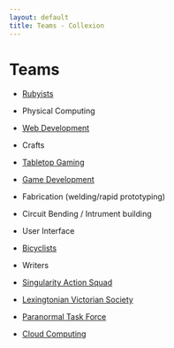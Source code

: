 ```yaml
---
layout: default
title: Teams - Collexion
---
```


# Teams

* [Rubyists](rubyists)

* Physical Computing

* [Web Development](web_development)

* Crafts

* [Tabletop Gaming](tabletop_gaming)

* [Game Development](game_development)

* Fabrication (welding/rapid prototyping)

* Circuit Bending / Intrument building

* User Interface

* [Bicyclists](bicyclists)

* Writers

* [Singularity Action Squad](/mw/index.php?title=Singularity_Action_Squad&action=edit&redlink=1)

* [Lexingtonian Victorian Society](lexingtonian_victorian_society)

* [Paranormal Task Force](paranormal_task_force)

* [Cloud Computing](cloud_computing)